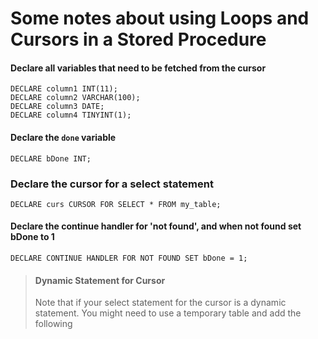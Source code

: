 # Some notes about using Loops and Cursors in a Stored Procedure

#### Declare all variables that need to be fetched from the cursor
```
DECLARE column1 INT(11);
DECLARE column2 VARCHAR(100);
DECLARE column3 DATE;
DECLARE column4 TINYINT(1);
```

#### Declare the `done` variable
```
DECLARE bDone INT;
```

### Declare the cursor for a select statement
```
DECLARE curs CURSOR FOR SELECT * FROM my_table;
```

#### Declare the continue handler for 'not found', and when not found set bDone to 1
```
DECLARE CONTINUE HANDLER FOR NOT FOUND SET bDone = 1;
```

> #### Dynamic Statement for Cursor
>   Note that if your select statement for the cursor is a dynamic statement. You might need to use a temporary table and add the following
  

